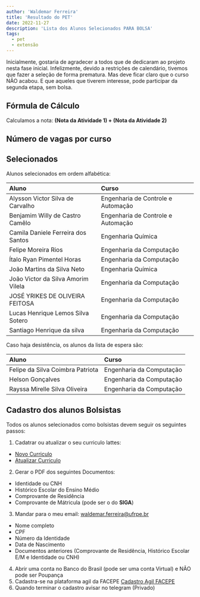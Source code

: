 ```yaml
---
author: 'Waldemar Ferreira'
title: 'Resultado do PET'
date: 2022-11-27
description: 'Lista dos Alunos Selecionados PARA BOLSA'
tags:
  - pet
  - extensão
---
```


Inicialmente, gostaria de agradecer a todos que de dedicaram ao projeto nesta fase inicial. Infelizmente, devido a restrições de calendário, tivemos que fazer a seleção de forma prematura. Mas deve ficar claro que o curso NÃO acabou. E que aqueles que tiverem interesse, pode participar da segunda etapa, sem bolsa.

## Fórmula de Cálculo

Calculamos a nota: **(Nota da Atividade 1) + (Nota da Atividade 2)**

## Número de vagas por curso

## Selecionados

Alunos selecionados em ordem alfabética:

| **Aluno**                                | **Curso**                          |
|:-----------------------------------------|:-----------------------------------|
Alysson Victor Silva de Carvalho           | Engenharia de Controle e Automação
Benjamim Willy de Castro Camêlo            | Engenharia de Controle e Automação
Camila Daniele Ferreira dos Santos         | Engenharia Química
Felipe Moreira Rios                        | Engenharia da Computação
Ítalo Ryan Pimentel Horas                  | Engenharia da Computação
João Martins da Silva Neto                 | Engenharia Química
João Victor da Silva Amorim Vilela         | Engenharia da Computação
JOSÉ YRIKES DE OLIVEIRA FEITOSA            | Engenharia da Computação
Lucas Henrique Lemos Silva Sotero          | Engenharia da Computação
Santiago Henrique da silva                 | Engenharia da Computação

Caso haja desistência, os alunos da lista de espera são:

| **Aluno**                                | **Curso**                          |
|:-----------------------------------------|:-----------------------------------|
Felipe da Silva Coimbra Patriota           | Engenharia da Computação
Helson Gonçalves                           | Engenharia da Computação
Rayssa Mirelle Silva Oliveira              | Engenharia da Computação


## Cadastro dos alunos Bolsistas

Todos os alunos selecionados como bolsistas devem seguir os seguintes passos:
1. Cadatrar ou atualizar o seu curriculo lattes:
 - [Novo Curriculo](https://wwws.cnpq.br/cvlattesweb/pkg_cv_estr.inicio)
 - [Atualizar Curriculo](https://lattes.cnpq.br/)
2. Gerar o PDF dos seguintes Documentos:
 - Identidade ou CNH
 - Histórico Escolar do Ensino Médio
 - Comprovante de Residência
 - Comprovante de Mátricula (pode ser o do **SIGA**)
3. Mandar para o meu email: waldemar.ferreira@ufrpe.br
 - Nome completo
 - CPF
 - Número da Identidade
 - Data de Nascimento
 - Documentos anteriores (Comprovante de Residência,  Histórico Escolar E/M e Identidade ou CNH)
4. Abrir uma conta no Banco do Brasil (pode ser uma conta Virtual) e NÃO pode ser Poupança
5. Cadastra-se na plataforma agil da FACEPE [Cadastro Agil FACEPE](https://agil.facepe.br/ui/cadastro-usuario)
6. Quando terminar o cadastro avisar no telegram (Privado)